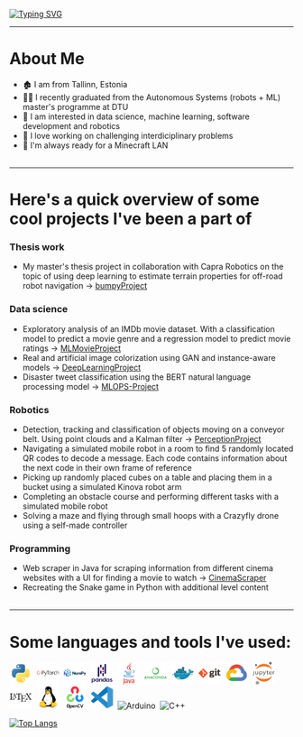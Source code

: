 <!--(### Hi there 👋) -->

[![Typing SVG](https://readme-typing-svg.herokuapp.com?font=Fira+Code&weight=600&size=31&duration=4000&color=000000&multiline=true&width=700&height=90&lines=Hi%2C+I'm+Kristin;Welcome+to+the+home+of+my+projects)](https://git.io/typing-svg)

---
# About Me
- :derelict_house: I am from Tallinn, Estonia
- :woman_student: I recently graduated from the Autonomous Systems (robots + ML) master's programme at DTU
- :robot: I am interested in data science, machine learning, software development and robotics
- :thought_balloon: I love working on challenging interdiciplinary problems
- :sheep: I'm always ready for a Minecraft LAN
<br/><br/>
---
# Here's a quick overview of some cool projects I've been a part of

### Thesis work
* My master's thesis project in collaboration with Capra Robotics on the topic of using deep learning to estimate terrain properties for off-road robot navigation -> [bumpyProject](https://github.com/kristinanett/bumpyProject)

### Data science
* Exploratory analysis of an IMDb movie dataset. With a classification model to predict a movie genre and a regression model to predict movie ratings -> [MLMovieProject](https://github.com/kristinanett/MLMovieProject)
* Real and artificial image colorization using GAN and instance-aware models -> [DeepLearningProject](https://github.com/jaschn/02456_DeepLearningProject)
* Disaster tweet classification using the BERT natural language processing model -> [MLOPS-Project](https://github.com/nielstiben/MLOPS-Project)

### Robotics
* Detection, tracking and classification of objects moving on a conveyor belt. Using point clouds and a Kalman filter -> [PerceptionProject](https://github.com/kito323/PerceptionProject)
* Navigating a simulated mobile robot in a room to find 5 randomly located QR codes to decode a message. Each code contains information about the next code in their own frame of reference
* Picking up randomly placed cubes on a table and placing them in a bucket using a simulated Kinova robot arm
* Completing an obstacle course and performing different tasks with a simulated mobile robot 
* Solving a maze and flying through small hoops with a Crazyfly drone using a self-made controller

### Programming
* Web scraper in Java for scraping information from different cinema websites with a UI for finding a movie to watch -> [CinemaScraper](https://github.com/kristinanett/CinemaScraper)
* Recreating the Snake game in Python with additional level content
<br/><br/>
---
# Some languages and tools I've used:

<div>
  
  <img src="https://github.com/devicons/devicon/blob/master/icons/python/python-original.svg" title="Python" alt="Python" width="40" height="40"/>&nbsp;
  <img src="https://github.com/devicons/devicon/blob/master/icons/pytorch/pytorch-original-wordmark.svg" title="PyTorch" alt="Pytorch" width="40" height="40"/>&nbsp;
  <img src="https://github.com/devicons/devicon/blob/master/icons/numpy/numpy-original-wordmark.svg" title="NumPy"  alt="NumPy" width="40" height="40"/>&nbsp;
  <img src="https://github.com/devicons/devicon/blob/master/icons/pandas/pandas-original-wordmark.svg" title="Pandas" alt="Pandas" width="40" height="40"/>&nbsp;
  <img src="https://github.com/devicons/devicon/blob/master/icons/java/java-original-wordmark.svg" title="Java" alt="Java" width="40" height="40"/>&nbsp;
  <img src="https://github.com/devicons/devicon/blob/master/icons/anaconda/anaconda-original-wordmark.svg" title="Anaconda" alt="Anaconda" width="40" height="40"/>&nbsp;
  <img src="https://github.com/devicons/devicon/blob/master/icons/docker/docker-original.svg" title="Docker" alt="Docker" width="40" height="40"/>&nbsp;
  <img src="https://github.com/devicons/devicon/blob/master/icons/git/git-original-wordmark.svg"  title="Git" alt="Git" width="40" height="40"/>&nbsp;
  <img src="https://github.com/devicons/devicon/blob/master/icons/googlecloud/googlecloud-original.svg" title="GCP" alt="GCP" width="40" height="40"/>&nbsp;
  <img src="https://github.com/devicons/devicon/blob/master/icons/jupyter/jupyter-original-wordmark.svg" title="Jupyter" alt="Jupyter" width="40" height="40"/>&nbsp;
  <img src="https://github.com/devicons/devicon/blob/master/icons/latex/latex-original.svg" title="Latex" alt="Latex" width="40" height="40"/>&nbsp;
  <img src="https://github.com/devicons/devicon/blob/master/icons/linux/linux-original.svg" title="Linux"  alt="Linux" width="40" height="40"/>&nbsp;
  <img src="https://github.com/devicons/devicon/blob/master/icons/opencv/opencv-original-wordmark.svg" title="OpenCV" alt="OpenCV" width="40" height="40"/>&nbsp;
  <img src="https://github.com/devicons/devicon/blob/master/icons/vscode/vscode-original.svg" title="VSCode" alt="VSCode" width="40" height="40"/>&nbsp;
  <img src="https://cdn.jsdelivr.net/gh/devicons/devicon/icons/arduino/arduino-original.svg" title="Arduino" alt="Arduino" width="40" height="40"/>&nbsp;
  <img src="https://cdn.jsdelivr.net/gh/devicons/devicon/icons/cplusplus/cplusplus-original.svg" title="C++" alt="C++" width="40" height="40"/>&nbsp;
                  
</div>


[![Top Langs](https://github-readme-stats.vercel.app/api/top-langs/?username=kristinanett&layout=compact)](https://github.com/kristinanett/github-readme-stats)
